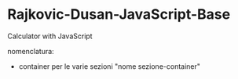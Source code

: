 # Rajkovic-Dusan-JavaScript-Base
Calculator with JavaScript

nomenclatura: 

- container per le varie sezioni "nome sezione-container"
